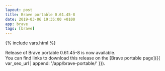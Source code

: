 ```yaml
---
layout: post
title: Brave portable 0.61.45-8
date: 2019-03-06 19:35:00 +0100
app: brave
tags: [brave]
---
```

{% include vars.html %}

Release of Brave portable 0.61.45-8 is now available.<br />
You can find links to download this release on the [Brave portable page]({{ var_seo_url | append: '/app/brave-portable/' }}).